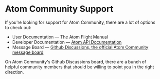 # Atom Community Support

If you're looking for support for Atom Community, there are a lot of options to check out:

- User Documentation &mdash; [The Atom Flight Manual](https://flight-manual.atom.io)
- Developer Documentation &mdash; [Atom API Documentation](https://atom.io/docs/api/latest)
- Message Board &mdash; [Github Discussions, the official Atom Community message board](https://github.com/atom-community/atom/discussions)

On Atom Community's Github Discussions board, there are a bunch of helpful community members that should be willing to point you in the right direction.
